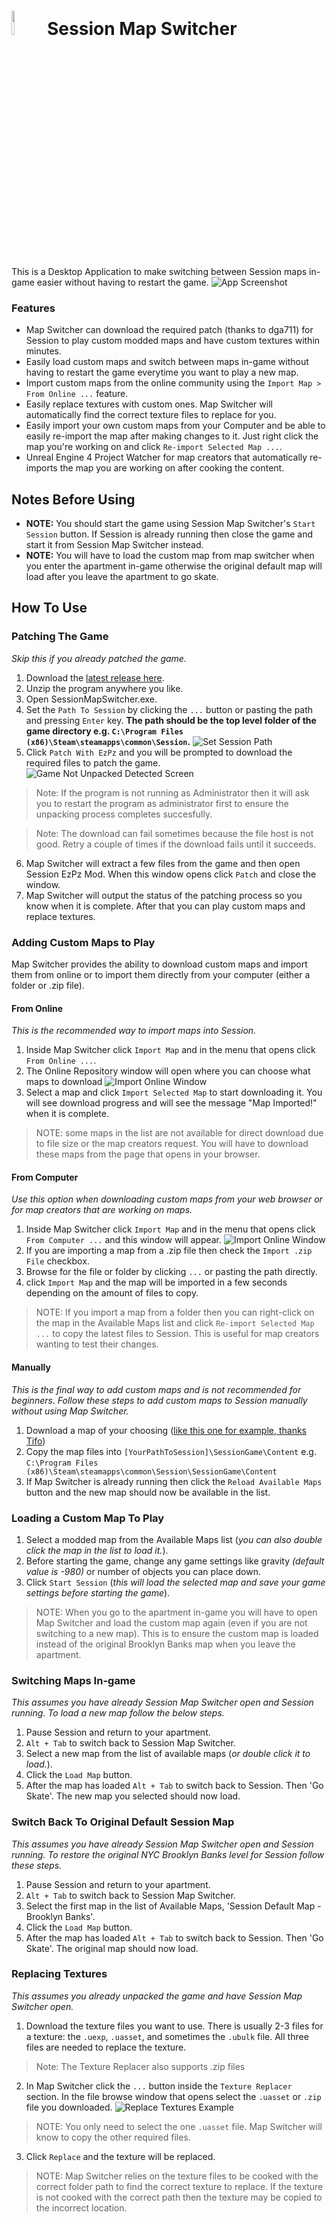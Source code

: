 # <img src="https://github.com/rodriada000/SessionMapSwitcher/blob/master/docs/images/SessionMapsIcon.png?raw=true" width="10%"> Session Map Switcher

This is a Desktop Application to make switching between Session maps in-game easier without having to restart the game.
![](https://github.com/rodriada000/SessionMapSwitcher/blob/master/docs/images/app_screenshot.png?raw=true "App Screenshot")

### Features
* Map Switcher can download the required patch (thanks to dga711) for Session to play custom modded maps and have custom textures within minutes.
* Easily load custom maps and switch between maps in-game without having to restart the game everytime you want to play a new map.
* Import custom maps from the online community using the `Import Map > From Online ...` feature.
* Easily replace textures with custom ones. Map Switcher will automatically find the correct texture files to replace for you.
* Easily import your own custom maps from your Computer and be able to easily re-import the map after making changes to it. Just right click the map you're working on and click `Re-import Selected Map ...`.
* Unreal Engine 4 Project Watcher for map creators that automatically re-imports the map you are working on after cooking the content.


## Notes Before Using
* **NOTE:** You should start the game using Session Map Switcher's `Start Session` button. If Session is already running then close the game and start it from Session Map Switcher instead.
* **NOTE:** You will have to load the custom map from map switcher when you enter the apartment in-game otherwise the original default map will load after you leave the apartment to go skate.

## How To Use

### Patching The Game
_Skip this if you already patched the game._
1. Download the [latest release here](https://github.com/rodriada000/SessionMapSwitcher/releases/latest).
2. Unzip the program anywhere you like.
3. Open SessionMapSwitcher.exe.
4. Set the `Path To Session` by clicking the `...` button or pasting the path and pressing `Enter` key. **The path should be the top level folder of the game directory e.g. `C:\Program Files (x86)\Steam\steamapps\common\Session`.** ![](https://github.com/rodriada000/SessionMapSwitcher/blob/master/docs/images/app_after_path_select.png?raw=true "Set Session Path")
5. Click `Patch With EzPz` and you will be prompted to download the required files to patch the game. ![](https://github.com/rodriada000/SessionMapSwitcher/blob/master/docs/images/app_pack_detected.png?raw=true "Game Not Unpacked Detected Screen")
> Note: If the program is not running as Administrator then it will ask you to restart the program as administrator first to ensure the unpacking process completes succesfully.

> Note: The download can fail sometimes because the file host is not good. Retry a couple of times if the download fails until it succeeds.  
6. Map Switcher will extract a few files from the game and then open Session EzPz Mod. When this window opens click `Patch` and close the window. 
7. Map Switcher will output the status of the patching process so you know when it is complete. After that you can play custom maps and replace textures.


### Adding Custom Maps to Play
Map Switcher provides the ability to download custom maps and import them from online or to import them directly from your computer (either a folder or .zip file).

#### From Online
_This is the recommended way to import maps into Session._
1. Inside Map Switcher click `Import Map` and in the menu that opens click `From Online ...`.
2. The Online Repository window will open where you can choose what maps to download ![](https://github.com/rodriada000/SessionMapSwitcher/blob/master/docs/images/app_import_online.png?raw=true "Import Online Window")
3. Select a map and click `Import Selected Map` to start downloading it. You will see download progress and will see the message "Map Imported!" when it is complete.
> NOTE: some maps in the list are not available for direct download due to file size or the map creators request. You will have to download these maps from the page that opens in your browser.

#### From Computer
_Use this option when downloading custom maps from your web browser or for map creators that are working on maps._
1. Inside Map Switcher click `Import Map` and in the menu that opens click `From Computer ...` and this window will appear. ![](https://github.com/rodriada000/SessionMapSwitcher/blob/master/docs/images/app_import_computer.png?raw=true "Import Online Window")
2. If you are importing a map from a .zip file then check the `Import .zip File` checkbox.
3. Browse for the file or folder by clicking `...` or pasting the path directly.
4. click `Import Map` and the map will be imported in a few seconds depending on the amount of files to copy.
> NOTE: If you import a map from a folder then you can right-click on the map in the Available Maps list and click `Re-import Selected Map ...` to copy the latest files to Session. This is useful for map creators wanting to test their changes.

#### Manually
_This is the final way to add custom maps and is not recommended for beginners. Follow these steps to add custom maps to Session manually without using Map Switcher._
1. Download a map of your choosing ([like this one for example, thanks Tifo](https://www.youtube.com/watch?v=pIbT3NDE5H0&feature=youtu.be))
2. Copy the map files into `[YourPathToSession]\SessionGame\Content` e.g. `C:\Program Files (x86)\Steam\steamapps\common\Session\SessionGame\Content`
3. If Map Switcher is already running then click the `Reload Available Maps` button and the new map should now be available in the list.


### Loading a Custom Map To Play
1. Select a modded map from the Available Maps list (_you can also double click the map in the list to load it._).
2. Before starting the game, change any game settings like gravity _(default value is -980)_ or number of objects you can place down.  
3. Click `Start Session` (_this will load the selected map and save your game settings before starting the game_).
> NOTE: When you go to the apartment in-game you will have to open Map Switcher and load the custom map again (even if you are not switching to a new map). This is to ensure the custom map is loaded instead of the original Brooklyn Banks map when you leave the apartment. 


### Switching Maps In-game
_This assumes you have already Session Map Switcher open and Session running. To load a new map follow the below steps._
1. Pause Session and return to your apartment.
2. `Alt + Tab` to switch back to Session Map Switcher.
3. Select a new map from the list of available maps (_or double click it to load._).
4. Click the `Load Map` button.
5. After the map has loaded `Alt + Tab` to switch back to Session. Then 'Go Skate'. The new map you selected should now load.


### Switch Back To Original Default Session Map
_This assumes you have already Session Map Switcher open and Session running. To restore the original NYC Brooklyn Banks level for Session follow these steps._
1. Pause Session and return to your apartment.
2. `Alt + Tab` to switch back to Session Map Switcher.
3. Select the first map in the list of Available Maps, 'Session Default Map - Brooklyn Banks'.
4. Click the `Load Map` button.
5. After the map has loaded `Alt + Tab` to switch back to Session. Then 'Go Skate'. The original map should now load.



### Replacing Textures
_This assumes you already unpacked the game and have Session Map Switcher open._
1. Download the texture files you want to use. There is usually 2-3 files for a texture: the `.uexp`, `.uasset`, and sometimes the `.ubulk` file. All three files are needed to replace the texture.
> Note: The Texture Replacer also supports .zip files
2. In Map Switcher click the `...` button inside the `Texture Replacer` section. In the file browse window that opens select the `.uasset` or `.zip` file you downloaded. ![](https://github.com/rodriada000/SessionMapSwitcher/blob/master/docs/images/app_replace_texture.png?raw=true "Replace Textures Example")
> NOTE: You only need to select the one `.uasset` file. Map Switcher will know to copy the other required files.
3. Click `Replace` and the texture will be replaced.
> NOTE: Map Switcher relies on the texture files to be cooked with the correct folder path to find the correct texture to replace. If the texture is not cooked with the correct path then the texture may be copied to the incorrect location.
